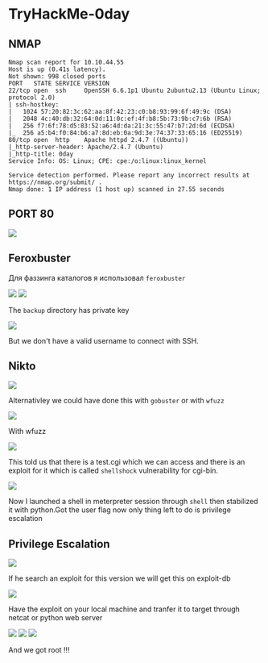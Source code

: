 # TryHackMe-0day

## NMAP

```
Nmap scan report for 10.10.44.55                                                                                      
Host is up (0.41s latency).                                                                                           
Not shown: 998 closed ports                                                                                           
PORT   STATE SERVICE VERSION                                                                                          
22/tcp open  ssh     OpenSSH 6.6.1p1 Ubuntu 2ubuntu2.13 (Ubuntu Linux; protocol 2.0)
| ssh-hostkey: 
|   1024 57:20:82:3c:62:aa:8f:42:23:c0:b8:93:99:6f:49:9c (DSA)                                                       
|   2048 4c:40:db:32:64:0d:11:0c:ef:4f:b8:5b:73:9b:c7:6b (RSA)
|   256 f7:6f:78:d5:83:52:a6:4d:da:21:3c:55:47:b7:2d:6d (ECDSA)
|_  256 a5:b4:f0:84:b6:a7:8d:eb:0a:9d:3e:74:37:33:65:16 (ED25519)
80/tcp open  http    Apache httpd 2.4.7 ((Ubuntu))
|_http-server-header: Apache/2.4.7 (Ubuntu)
|_http-title: 0day
Service Info: OS: Linux; CPE: cpe:/o:linux:linux_kernel

Service detection performed. Please report any incorrect results at https://nmap.org/submit/ .
Nmap done: 1 IP address (1 host up) scanned in 27.55 seconds
```

## PORT 80

<img src="https://imgur.com/EDnud0k.png"/>

## Feroxbuster

Для фаззинга каталогов я использовал `feroxbuster`

<img src="https://imgur.com/uPEPTsy.png"/>

<img src="https://imgur.com/WoP8k8m.png"/>

The `backup` directory has private key

<img src="https://imgur.com/z4XnVU0.png">

But we don't have a valid username to connect with SSH.

## Nikto

<img src="https://imgur.com/PzXw7Dr.png"/>

Alternativley we could have done this with `gobuster` or with `wfuzz`

<img src="https://imgur.com/zI7ZKQV.png"/>


With wfuzz

<img src="https://imgur.com/wt3yUft.png"/>


This told us that there is a test.cgi which we can access and there is an exploit for it which is called `shellshock` vulnerability for cgi-bin.


<img src="https://imgur.com/aG1YvUu.png"/>

Now I launched a shell in meterpreter session through `shell` then stabilized it with python.Got the user flag now only thing left to do is privilege escalation

## Privilege Escalation

<img src="https://imgur.com/ieAYkPK.png"/>

If he search an exploit for this version we will get this on exploit-db


<img src="https://imgur.com/DyBUiNI.png"/>


Have the exploit on your local machine and tranfer it to target through netcat or python web server

<img src="https://imgur.com/EmcReja.png"/>

<img src="https://imgur.com/96rP4fx.png"/>

<img src="https://imgur.com/pLxyAfz.png"/>

And we got root !!!
